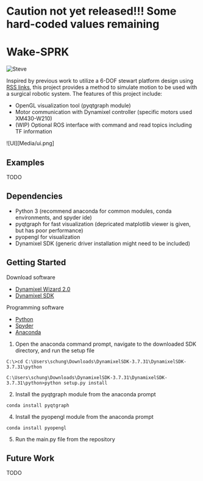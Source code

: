 # Caution not yet released!!! Some hard-coded values remaining

# Wake-SPRK
![Steve][SteveDance]

Inspired by previous work to utilize a 6-DOF stewart platform design using [RSS links][1], this project provides a method to simulate motion to be used with a surgical robotic system.
The features of this project include:
* OpenGL visualization tool (pyqtgraph module)
* Motor communication with Dynamixel controller (specific motors used XM430-W210)
* (WIP) Optional ROS interface with command and read topics including TF information

![UI][Media/ui.png]
## Examples
TODO 

## Dependencies
* Python 3 (recommend anaconda for common modules, conda environments, and spyder ide)
* pyqtgraph for fast visualization (depricated matplotlib viewer is given, but has poor performance)
* pyopengl for visualization
* Dynamixel SDK (generic driver installation might need to be included)

## Getting Started
Download software
* [Dynamixel Wizard 2.0][2]
* [Dynamixel SDK][3]

Programming software
* [Python][4] 
* [Spyder][5] 
* [Anaconda][6] 

1. Open the anaconda command prompt, navigate to the downloaded SDK directory, and run the setup file
```
C:\>cd C:\Users\schung\Downloads\DynamixelSDK-3.7.31\DynamixelSDK-3.7.31\python

C:\Users\schung\Downloads\DynamixelSDK-3.7.31\DynamixelSDK-3.7.31\python>python setup.py install
```
2. Install the pyqtgraph module from the anaconda prompt
```
conda install pyqtgraph
```
4. Install the pyopengl module from the anaconda prompt
```
conda install pyopengl
```
5. Run the main.py file from the repository

## Future Work
TODO




[1]: https://github.com/BerkeleyAutomation/sprk]
[2]: https://emanual.robotis.com/docs/en/software/dynamixel/dynamixel_wizard2/#software-installation
[3]: https://emanual.robotis.com/docs/en/software/dynamixel/dynamixel_sdk/download/#repository
[4]: https://www.python.org/downloads/
[5]: https://www.spyder-ide.org/
[6]: https://www.anaconda.com/
[SteveDance]: Media/Steve%20Dance.gif
